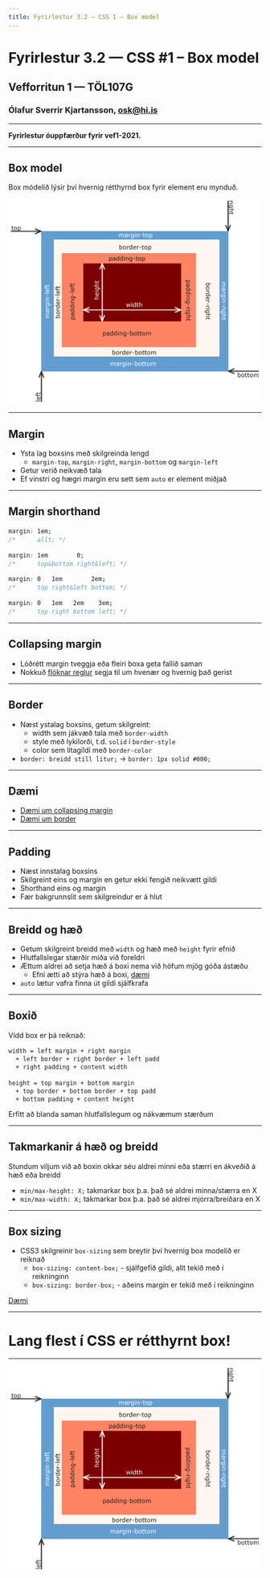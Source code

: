 ```yaml
---
title: Fyrirlestur 3.2 — CSS 1 – Box model
---
```


# Fyrirlestur 3.2 — CSS #1 – Box model

## Vefforritun 1 — TÖL107G

### Ólafur Sverrir Kjartansson, [osk@hi.is](mailto:osk@hi.is)

---

**Fyrirlestur óuppfærður fyrir vef1-2021.**

---

## Box model

Box módelið lýsir því hvernig rétthyrnd box fyrir element eru mynduð.

![Útskýringar mynd af box modelinu](img/boxmodel.png)

***

## Margin

* Ysta lag boxsins með skilgreinda lengd
  - `margin-top`, `margin-right`, `margin-bottom` og `margin-left`
* Getur verið neikvæð tala
* Ef vinstri og hægri margin eru sett sem `auto` er element miðjað

***

## Margin shorthand

```css
margin: 1em;
/*      allt; */
```

```css
margin: 1em        0;
/*      top&bottom right&left; */
```

```css
margin: 0   1em        2em;
/*      top right&left bottom; */
```

```css
margin: 0   1em   2em    3em;
/*      top right bottom left; */
```

***

## Collapsing margin

* Lóðrétt margin tveggja eða fleiri boxa geta fallið saman
* Nokkuð [flóknar reglur](http://www.w3.org/TR/CSS2/box.html#collapsing-margins) segja til um hvenær og hvernig það gerist

***

## Border

* Næst ystalag boxsins, getum skilgreint:
  - width sem jákvæð tala með `border-width`
  - style með lykilorði, t.d. `solid` í `border-style`
  - color sem litagildi með `border-color`
* `border: breidd stíll litur;` → `border: 1px solid #000;`

***

## Dæmi

* [Dæmi um collapsing margin](daemi/box-model/01.collapsing.html)
* [Dæmi um border](daemi/box-model/02.border.html)

***

## Padding

* Næst innstalag boxsins
* Skilgreint eins og margin en getur ekki fengið neikvætt gildi
* Shorthand eins og margin
* Fær bakgrunnslit sem skilgreindur er á hlut

***

## Breidd og hæð

* Getum skilgreint breidd með `width` og hæð með `height` fyrir efnið
* Hlutfallslegar stærðir miða við foreldri
* Ættum aldrei að setja hæð á boxi nema við höfum mjög góða ástæðu
  - Efni ætti að stýra hæð á boxi, [dæmi](daemi/box-model/03.height.html)
* `auto` lætur vafra finna út gildi sjálfkrafa

***

## Boxið

Vídd box er þá reiknað:

```text
width = left margin + right margin
  + left border + right border + left padd
  + right padding + content width

height = top margin + bottom margin
  + top border + bottom border + top padd
  + bottom padding + content height
```

Erfitt að blanda saman hlutfallslegum og nákvæmum stærðum

***

## Takmarkanir á hæð og breidd

Stundum viljum við að boxin okkar séu aldrei minni eða stærri en ákveðið á hæð eða breidd

* `min/max-height: X;` takmarkar box þ.a. það sé aldrei minna/stærra en X
* `min/max-width: X;` takmarkar box þ.a. það sé aldrei mjórra/breiðara en X
***

## Box sizing

* CSS3 skilgreinir `box-sizing` sem breytir því hvernig box modelið er reiknað
  - `box-sizing: content-box;` - sjálfgefið gildi, allt tekið með í reikninginn
  - `box-sizing: border-box;` - aðeins margin er tekið með í reikninginn

[Dæmi](daemi/box-model/04.box.html)

***

# Lang flest í CSS er rétthyrnt box!

***

![Útskýringar mynd af box modelinu](img/boxmodel.png)
